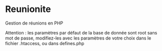 # Reunionite
Gestion de réunions en PHP


Attention : les paramètres par défaut de la base de donnée sont root sans mot de passe,
modifiez-les avec les paramètres de votre choix dans le fichier .htaccess, ou dans defines.php